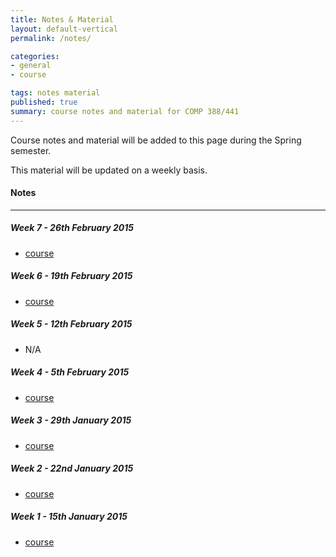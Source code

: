 ```yaml
---
title: Notes & Material
layout: default-vertical
permalink: /notes/

categories:
- general
- course

tags: notes material
published: true
summary: course notes and material for COMP 388/441
---
```


Course notes and material will be added to this page during the Spring semester. 

This material will be updated on a weekly basis.

#### Notes

***

##### Week 7 - 26th February 2015
  * [course](/assets/docs/Comp388-441-week7.pdf)

##### Week 6 - 19th February 2015
  * [course](/assets/docs/Comp388-441-week6.pdf)
  
##### Week 5 - 12th February 2015
  * N/A

##### Week 4 - 5th February 2015
  * [course](/assets/docs/Comp388-441-week4.pdf)

##### Week 3 - 29th January 2015
  * [course](/assets/docs/Comp388-441-week3.pdf)

##### Week 2 - 22nd January 2015
  * [course](/assets/docs/Comp388-441-week2.pdf)

##### Week 1 - 15th January 2015
  * [course](/assets/docs/Comp388-441-week1.pdf)